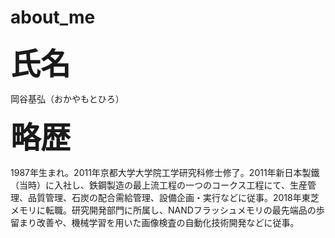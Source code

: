 # about_me
<font size = 12><b>氏名</b></font>

岡谷基弘（おかやもとひろ）

<font size = 12><b>略歴</b></font>

1987年生まれ。2011年京都大学大学院工学研究科修士修了。2011年新日本製鐵（当時）に入社し、鉄鋼製造の最上流工程の一つのコークス工程にて、生産管理、品質管理、石炭の配合需給管理、設備企画・実行などに従事。2018年東芝メモリに転職。研究開発部門に所属し、NANDフラッシュメモリの最先端品の歩留まり改善や、機械学習を用いた画像検査の自動化技術開発などに従事。
